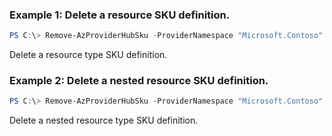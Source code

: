 ### Example 1: Delete a resource SKU definition.
```powershell
PS C:\> Remove-AzProviderHubSku -ProviderNamespace "Microsoft.Contoso" -ResourceType "testResourceType" -Sku "default"
```

Delete a resource type SKU definition.

### Example 2: Delete a nested resource SKU definition.
```powershell
PS C:\> Remove-AzProviderHubSku -ProviderNamespace "Microsoft.Contoso" -ResourceType "testResourceType/nestedResourceType" -Sku "default"
```

Delete a nested resource type SKU definition.
